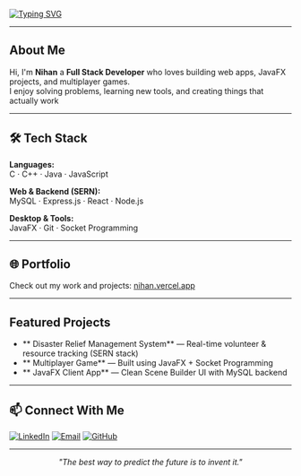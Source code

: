 <!-- Typing SVG Animation -->
[![Typing SVG](https://readme-typing-svg.demolab.com?font=Fira+Code&size=26&pause=1000&color=00BFFF&center=true&vCenter=true&width=900&lines=Hi+there%2C+I'm+Nihan+;Full+Stack+Developer+%7C+SERN+Stack;JavaFX+%7C+C%2FC%2B%2B;Always+Learning+and+Building+)](https://git.io/typing-svg)

---

##  About Me
Hi, I'm **Nihan**  a **Full Stack Developer** who loves building web apps, JavaFX projects, and multiplayer games.  
I enjoy solving problems, learning new tools, and creating things that actually work 

---

## 🛠 Tech Stack
**Languages:**  
C · C++ · Java · JavaScript  

**Web & Backend (SERN):**  
MySQL · Express.js · React · Node.js  

**Desktop & Tools:**  
JavaFX · Git · Socket Programming  

---
## 🌐 Portfolio
Check out my work and projects: [nihan.vercel.app](https://nihan.vercel.app)

---

##  Featured Projects
- ** Disaster Relief Management System** — Real-time volunteer & resource tracking (SERN stack)  
- ** Multiplayer Game** — Built using JavaFX + Socket Programming  
- ** JavaFX Client App** — Clean Scene Builder UI with MySQL backend  

---

## 📫 Connect With Me
[![LinkedIn](https://img.shields.io/badge/-LinkedIn-0077B5?style=flat&logo=linkedin&logoColor=white)](https://www.linkedin.com/in/al-farhan-nihan-71a9a8271/)
[![Email](https://img.shields.io/badge/-Email-D14836?style=flat&logo=gmail&logoColor=white)](mailto:alnihan196@gmail.com)
[![GitHub](https://img.shields.io/badge/-GitHub-181717?style=flat&logo=github&logoColor=white)](https://github.com/Nihan2609)

---

<p align="center"><i>"The best way to predict the future is to invent it."</i></p>
